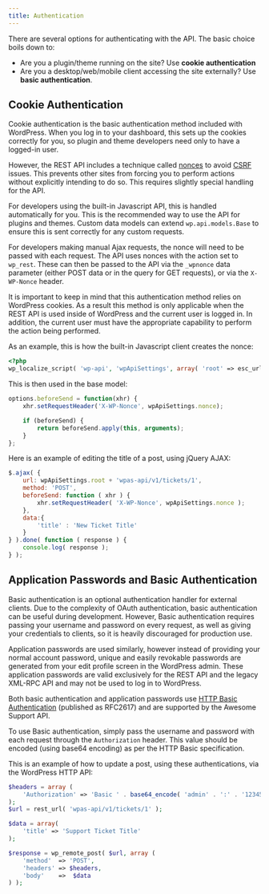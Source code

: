 ```yaml
---
title: Authentication
---
```


There are several options for authenticating with the API. The basic choice boils
down to:

* Are you a plugin/theme running on the site? Use **cookie authentication**
* Are you a desktop/web/mobile client accessing the site externally? Use **basic authentication**.


Cookie Authentication
---------------------
Cookie authentication is the basic authentication method included with
WordPress. When you log in to your dashboard, this sets up the cookies correctly
for you, so plugin and theme developers need only to have a logged-in user.

However, the REST API includes a technique called [nonces][] to avoid [CSRF][] issues.
This prevents other sites from forcing you to perform actions without explicitly
intending to do so. This requires slightly special handling for the API.

For developers using the built-in Javascript API, this is handled automatically
for you. This is the recommended way to use the API for plugins and themes.
Custom data models can extend `wp.api.models.Base` to ensure this is sent
correctly for any custom requests.

For developers making manual Ajax requests, the nonce will need to be passed
with each request. The API uses nonces with the action set to `wp_rest`. These
can then be passed to the API via the `_wpnonce` data parameter (either POST
data or in the query for GET requests), or via the `X-WP-Nonce` header.

It is important to keep in mind that this authentication method relies on WordPress
cookies. As a result this method is only applicable when the REST API is used inside
of WordPress and the current user is logged in. In addition, the current user must
have the appropriate capability to perform the action being performed.

As an example, this is how the built-in Javascript client creates the nonce:

```php
<?php
wp_localize_script( 'wp-api', 'wpApiSettings', array( 'root' => esc_url_raw( rest_url() ), 'nonce' => wp_create_nonce( 'wp_rest' ) ) );
```

This is then used in the base model:

```javascript
options.beforeSend = function(xhr) {
	xhr.setRequestHeader('X-WP-Nonce', wpApiSettings.nonce);

	if (beforeSend) {
		return beforeSend.apply(this, arguments);
	}
};
```

Here is an example of editing the title of a post, using jQuery AJAX:

```javascript
$.ajax( {
    url: wpApiSettings.root + 'wpas-api/v1/tickets/1',
    method: 'POST',
    beforeSend: function ( xhr ) {
        xhr.setRequestHeader( 'X-WP-Nonce', wpApiSettings.nonce );
    },
    data:{
        'title' : 'New Ticket Title'
    }
} ).done( function ( response ) {
    console.log( response );
} );
```

[nonces]: http://codex.wordpress.org/WordPress_Nonces
[CSRF]: http://en.wikipedia.org/wiki/Cross-site_request_forgery

Application Passwords and Basic Authentication
---------------------------------------------
Basic authentication is an optional authentication handler for external clients.
Due to the complexity of OAuth authentication, basic authentication can be
useful during development. However, Basic authentication requires passing your
username and password on every request, as well as giving your credentials to
clients, so it is heavily discouraged for production use.

Application passwords are used similarly, however instead of providing your normal
account password, unique and easily revokable passwords are generated from your
edit profile screen in the WordPress admin.  These application passwords are valid
exclusively for the REST API and the legacy XML-RPC API and may not be used to log
in to WordPress.

Both basic authentication and application passwords use [HTTP Basic Authentication][http-basic]
(published as RFC2617) and are supported by the Awesome Support API.

To use Basic authentication, simply pass the username and password with each
request through the `Authorization` header. This value should be encoded (using
base64 encoding) as per the HTTP Basic specification.

This is an example of how to update a post, using these authentications, via the
WordPress HTTP API:

```php
$headers = array (
	'Authorization' => 'Basic ' . base64_encode( 'admin' . ':' . '12345' ),
);
$url = rest_url( 'wpas-api/v1/tickets/1' );

$data = array(
	'title' => 'Support Ticket Title' 
);

$response = wp_remote_post( $url, array (
    'method'  => 'POST',
    'headers' => $headers,
    'body'    =>  $data
) );
```
    

[http-basic]: https://tools.ietf.org/html/rfc2617
[basic-auth-plugin]: https://github.com/WP-API/Basic-Auth
[application-passwords]: https://github.com/georgestephanis/application-passwords
